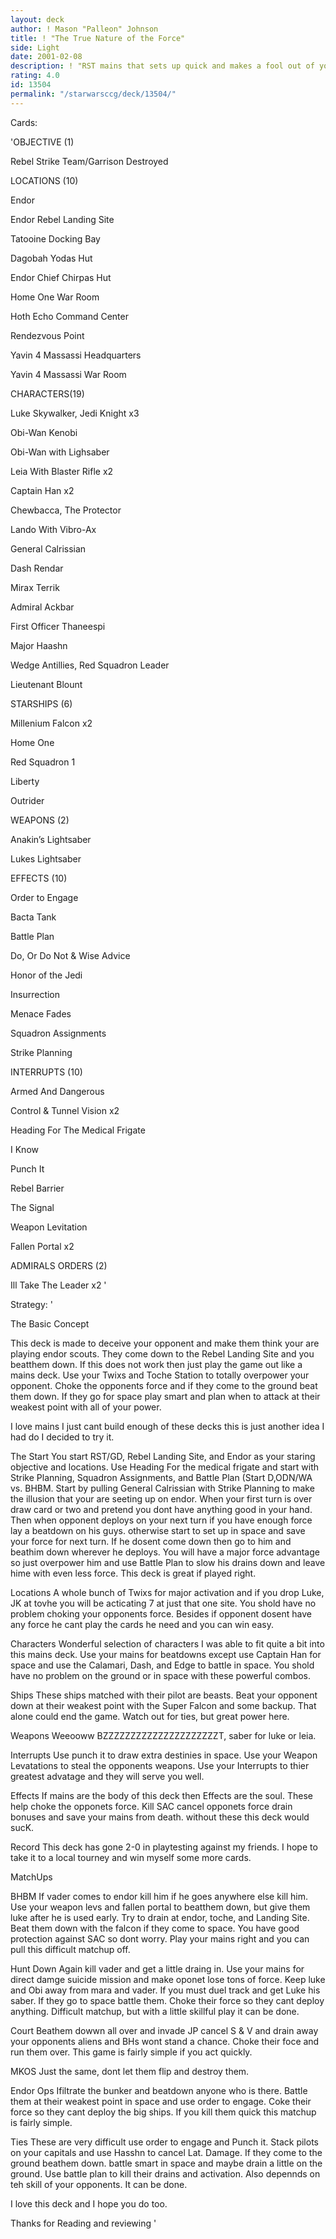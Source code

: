 ```yaml
---
layout: deck
author: ! Mason "Palleon" Johnson
title: ! "The True Nature of the Force"
side: Light
date: 2001-02-08
description: ! "RST mains that sets up quick and makes a fool out of your opponent. Feel the Force."
rating: 4.0
id: 13504
permalink: "/starwarsccg/deck/13504/"
---
```

Cards: 

'OBJECTIVE (1)


Rebel Strike Team/Garrison Destroyed


LOCATIONS (10)


Endor

Endor Rebel Landing Site

Tatooine Docking Bay

Dagobah Yodas Hut

Endor Chief Chirpas Hut

Home One War Room

Hoth Echo Command Center

Rendezvous Point

Yavin 4 Massassi Headquarters

Yavin 4 Massassi War Room


CHARACTERS(19)


Luke Skywalker, Jedi Knight x3

Obi-Wan Kenobi

Obi-Wan with Lighsaber

Leia With Blaster Rifle x2

Captain Han x2

Chewbacca, The Protector

Lando With Vibro-Ax

General Calrissian

Dash Rendar

Mirax Terrik

Admiral Ackbar

First Officer Thaneespi

Major Haashn

Wedge Antillies, Red Squadron Leader

Lieutenant Blount


STARSHIPS (6)


Millenium Falcon x2

Home One

Red Squadron 1

Liberty

Outrider


WEAPONS (2)


Anakin’s Lightsaber

Lukes Lightsaber


EFFECTS (10)


Order to Engage

Bacta Tank

Battle Plan

Do, Or Do Not & Wise Advice

Honor of the Jedi

Insurrection

Menace Fades

Squadron Assignments

Strike Planning



INTERRUPTS (10)


Armed And Dangerous

Control & Tunnel Vision x2

Heading For The Medical Frigate

I Know

Punch It

Rebel Barrier

The Signal

Weapon Levitation 

Fallen Portal x2


ADMIRALS ORDERS (2)


Ill Take The Leader x2  '

Strategy: '

The Basic Concept


This deck is made to deceive your opponent and make them think your are playing endor scouts. They come down to the Rebel Landing Site and you beatthem down. If this does not work then just play the game out like a mains deck. Use your Twixs and Toche Station to totally overpower your opponent. Choke the opponents force and if they come to the ground beat them down. If they go for space play smart and plan when to attack at their weakest point with all of your power.


I love mains I just cant build enough of these decks this is just another idea I had do I decided to try it.


The Start You start RST/GD, Rebel Landing Site, and Endor as your staring objective and locations. Use Heading For the medical frigate and start with Strike Planning, Squadron Assignments, and Battle Plan (Start D,ODN/WA vs. BHBM. Start by pulling General Calrissian with Strike Planning to make the illusion that your are seeting up on endor. When your first turn is over draw card or two and pretend you dont have anything good in your hand. Then when opponent deploys on your next turn if you have enough force lay a beatdown on his guys. otherwise start to set up in space and save your force for next turn. If he dosent come down then go to him and beathim down wherever he deploys. You will have a major force advantage so just overpower him and use Battle Plan to slow his drains down and leave hime with even less force. This deck is great if played right.


Locations A whole bunch of Twixs for major activation and if you drop Luke, JK at tovhe you will be acticating 7 at just that one site. You shold have no problem choking your opponents force. Besides if opponent dosent have any force he cant play the cards he need and you can win easy.


Characters Wonderful selection of characters I was able to fit quite a bit into this mains deck. Use your mains for beatdowns except use Captain Han for space and use the Calamari, Dash, and Edge to battle in space. You shold have no problem on the ground or in space with these powerful combos.


Ships These ships matched with their pilot are beasts. Beat your opponent down at their weakest point with the Super Falcon and some backup. That alone could end the game. Watch out for ties, but great power here.


Weapons Weeooww BZZZZZZZZZZZZZZZZZZZZZT, saber for luke or leia.


Interrupts Use punch it to draw extra destinies in space. Use your Weapon Levatations to steal the opponents weapons. Use your Interrupts to thier greatest advatage and they will serve you well.


Effects If mains are the body of this deck then Effects are the soul. These help choke the opponets force. Kill SAC cancel opponets force drain bonuses and save your mains from death. without these this deck would sucK.


Record This deck has gone 2-0 in playtesting against my friends. I hope to take it to a local tourney and win myself some more cards.


MatchUps


BHBM If vader comes to endor kill him if he goes anywhere else kill him. Use your weapon levs and fallen portal to beatthem down, but give them luke after he is used early. Try to drain at endor, toche, and Landing Site. Beat them down with the falcon if they come to space. You have good protection against SAC so dont worry. Play your mains right and you can pull this difficult matchup off.


Hunt Down Again kill vader and get a little draing in. Use your mains for direct damge suicide mission and make oponet lose tons of force. Keep luke and Obi away from mara and vader. If you must duel track and get Luke his saber. If they go to space battle them. Choke their force so they cant deploy anything. Difficult matchup, but with a little skillful play it can be done.


Court Beathem dowwn all over and invade JP cancel S & V and drain away your opponents aliens and BHs wont stand a chance. Choke their foce and run them over. This game is fairly simple if you act quickly.


MKOS Just the same, dont let them flip and destroy them.


Endor Ops Ifiltrate the bunker and beatdown anyone who is there. Battle them at their weakest point in space and use order to engage. Coke their force so they cant deploy the big ships. If you kill them quick this matchup is fairly simple.


Ties These are very difficult use order to engage and Punch it. Stack pilots on your capitals and use Hasshn to cancel Lat. Damage. If they come to the ground beathem down. battle smart in space and maybe drain a little on the ground. Use battle plan to kill their drains and activation. Also depennds on teh skill of your opponents. It can be done.


I love this deck and I hope you do too.

Thanks for Reading and reviewing  '
